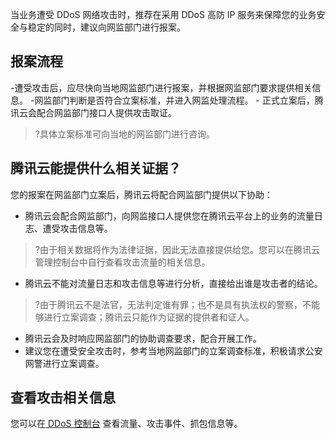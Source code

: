 当业务遭受 DDoS 网络攻击时，推荐在采用 DDoS 高防 IP 服务来保障您的业务安全与稳定的同时，建议向网监部门进行报案。

## 报案流程
<dx-steps>
-遭受攻击后，应尽快向当地网监部门进行报案，并根据网监部门要求提供相关信息。
-网监部门判断是否符合立案标准，并进入网监处理流程。
- 正式立案后，腾讯云会配合网监部门接口人提供攻击取证。	
</dx-steps>

>?具体立案标准可向当地的网监部门进行咨询。
	


## 腾讯云能提供什么相关证据？
您的报案在网监部门立案后，腾讯云将配合网监部门提供以下协助：
- 腾讯云会配合网监部门，向网监接口人提供您在腾讯云平台上的业务的流量日志、遭受攻击信息等。
>?由于相关数据将作为法律证据，因此无法直接提供给您。您可以在腾讯云管理控制台中自行查看攻击流量的相关信息。
>
- 腾讯云不能对流量日志和攻击信息等进行分析，直接给出谁是攻击者的结论。
>?由于腾讯云不是法官，无法判定谁有罪；也不是具有执法权的警察，不能够进行立案调查；腾讯云只能作为证据的提供者和证人。
>
- 腾讯云会及时响应网监部门的协助调查要求，配合开展工作。
- 建议您在遭受安全攻击时，参考当地网监部门的立案调查标准，积极请求公安网警进行立案调查。

## 查看攻击相关信息
您可以在[ DDoS 控制台](https://console.cloud.tencent.com/ddos/antiddos-advanced/overview/ddos) 查看流量、攻击事件、抓包信息等。


